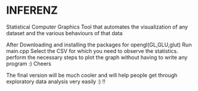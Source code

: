 # INFERENZ
Statistical Computer Graphics Tool that automates the visualization of any dataset and the various behaviours of that data 

After Downloading and installing the packages for opengl(GL,GLU,glut)
Run main.cpp
Select the CSV for which you need to observe the statistics.
perform the necessary steps to plot the graph without having to write any program :)
Cheers

The final version will be much cooler and will help people get through exploratory data analysis very easily :) !!
